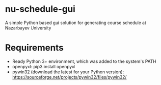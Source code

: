 # nu-schedule-gui
A simple Python based gui solution for generating course schedule at Nazarbayev University

# Requirements
* Ready Python 3+ environment, which was added to the system's PATH
* openpyxl: pip3 install openpyxl
* pywin32 (download the latest for your Python version): https://sourceforge.net/projects/pywin32/files/pywin32/
